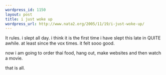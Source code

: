 ```yaml
--- 
wordpress_id: 1150
layout: post
title: i just woke up
wordpress_url: http://www.nata2.org/2005/11/19/i-just-woke-up/
---
```

It rules.  i slept all day. i think it is the first time i have slept this late in QUITE awhile. at least since the vox times. it felt sooo good.

now i am going to order thai food, hang out, make websites and then watch a movie. 

that is all. 
